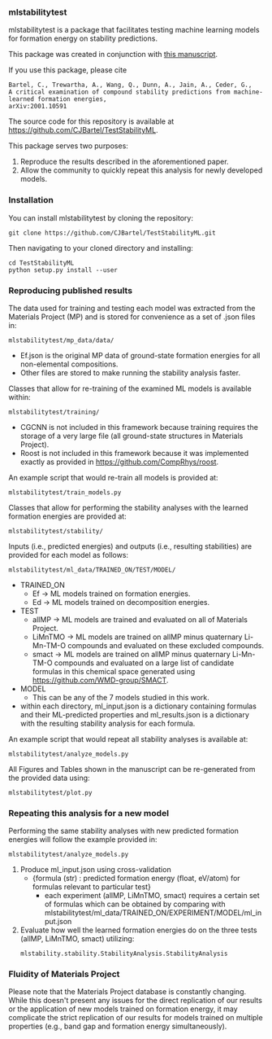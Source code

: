 ### mlstabilitytest

mlstabilitytest is a package that facilitates testing machine learning models for formation energy on stability predictions.

This package was created in conjunction with [this manuscript](https://arxiv.org/abs/2001.10591).

If you use this package, please cite
```
Bartel, C., Trewartha, A., Wang, Q., Dunn, A., Jain, A., Ceder, G., 
A critical examination of compound stability predictions from machine-learned formation energies, 
arXiv:2001.10591
```

The source code for this repository is available at https://github.com/CJBartel/TestStabilityML.

This package serves two purposes:
1. Reproduce the results described in the aforementioned paper.
2. Allow the community to quickly repeat this analysis for newly developed models.

### Installation

You can install mlstabilitytest by cloning the repository:
```
git clone https://github.com/CJBartel/TestStabilityML.git
```
Then navigating to your cloned directory and installing:
```
cd TestStabilityML
python setup.py install --user
```

### Reproducing published results
The data used for training and testing each model was extracted from the Materials Project (MP) and is stored for convenience as a set of .json files in:
```
mlstabilitytest/mp_data/data/
```
* Ef.json is the original MP data of ground-state formation energies for all non-elemental compositions.
* Other files are stored to make running the stability analysis faster.

Classes that allow for re-training of the examined ML models is available within: 
```
mlstabilitytest/training/
```
* CGCNN is not included in this framework because training requires the storage of a very large file (all ground-state structures in Materials Project).
* Roost is not included in this framework because it was implemented exactly as provided in https://github.com/CompRhys/roost.

An example script that would re-train all models is provided at:
```
mlstabilitytest/train_models.py
```
Classes that allow for performing the stability analyses with the learned formation energies are provided at:
```
mlstabilitytest/stability/
```
Inputs (i.e., predicted energies) and outputs (i.e., resulting stabilities) are provided for each model as follows:
```
mlstabilitytest/ml_data/TRAINED_ON/TEST/MODEL/
```
* TRAINED_ON 
    * Ef &rarr; ML models trained on formation energies. 
    * Ed &rarr; ML models trained on decomposition energies.
* TEST 
    * allMP &rarr; ML models are trained and evaluated on all of Materials Project.
    * LiMnTMO &rarr; ML models are trained on allMP minus quaternary Li-Mn-TM-O compounds and evaluated on these excluded compounds.
    * smact &rarr; ML models are trained on allMP minus quaternary Li-Mn-TM-O compounds and evaluated on a large list of candidate formulas in this chemical space generated using https://github.com/WMD-group/SMACT.
* MODEL
    * This can be any of the 7 models studied in this work.
* within each directory, ml_input.json is a dictionary containing formulas and their ML-predicted properties and ml_results.json is a dictionary with the resulting stability analysis for each formula.

An example script that would repeat all stability analyses is available at:
```
mlstabilitytest/analyze_models.py
```
All Figures and Tables shown in the manuscript can be re-generated from the provided data using:
```
mlstabilitytest/plot.py
```

### Repeating this analysis for a new model
Performing the same stability analyses with new predicted formation energies will follow the example provided in:
```
mlstabilitytest/analyze_models.py
```
1. Produce ml_input.json using cross-validation
    * {formula (str) : predicted formation energy (float, eV/atom) for formulas relevant to particular test}
        * each experiment (allMP, LiMnTMO, smact) requires a certain set of formulas which can be obtained by comparing with mlstabilitytest/ml_data/TRAINED_ON/EXPERIMENT/MODEL/ml_input.json
2. Evaluate how well the learned formation energies do on the three tests (allMP, LiMnTMO, smact) utilizing:
    ```
    mlstability.stability.StabilityAnalysis.StabilityAnalysis 
    ```

### Fluidity of Materials Project
Please note that the Materials Project database is constantly changing. While this doesn't present any issues for the direct replication of our results or the application of new models trained on formation energy, it may complicate the strict replication of our results for models trained on multiple properties (e.g., band gap and formation energy simultaneously).
